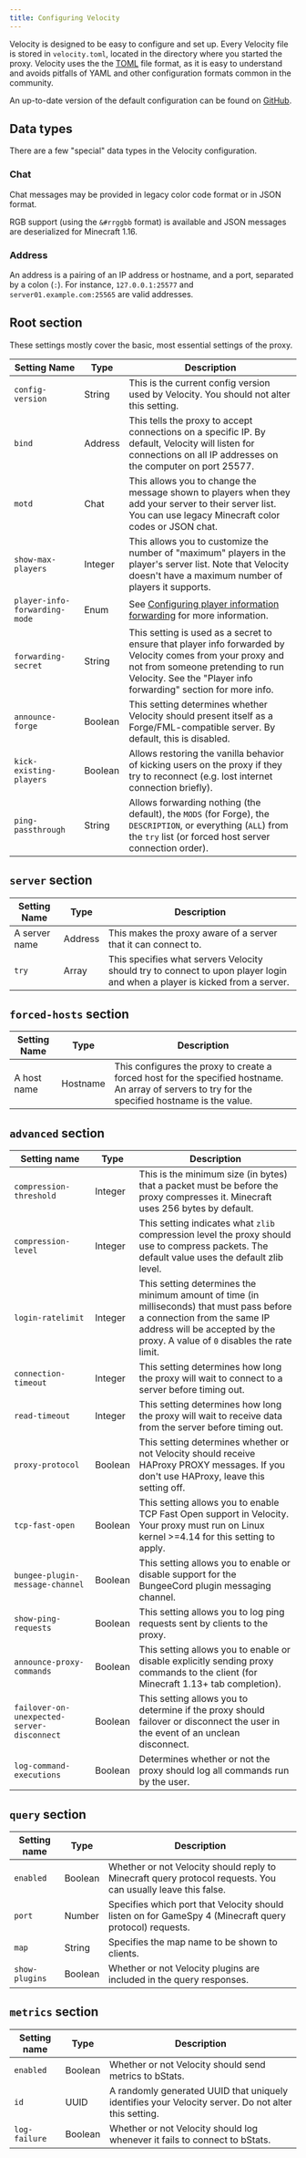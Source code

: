 ```yaml
---
title: Configuring Velocity
---
```


Velocity is designed to be easy to configure and set up. Every Velocity file is stored in `velocity.toml`, located in the directory where you started the proxy. Velocity uses the the [TOML](https://github.com/toml-lang/toml) file format, as it is easy to understand and avoids pitfalls of YAML and other configuration formats common in the community.

An up-to-date version of the default configuration can be found on [GitHub](https://github.com/VelocityPowered/Velocity/blob/dev/1.1.0/proxy/src/main/resources/default-velocity.toml).

## Data types

There are a few "special" data types in the Velocity configuration.

### Chat

Chat messages may be provided in legacy color code format or in JSON format.

RGB support (using the `&#rrggbb` format) is available and JSON messages are deserialized for Minecraft 1.16.

### Address

An address is a pairing of an IP address or hostname, and a port, separated by a colon (`:`). For instance, `127.0.0.1:25577`
and `server01.example.com:25565` are valid addresses.

## Root section

These settings mostly cover the basic, most essential settings of the proxy.

| Setting Name          | Type    | Description                                                                                                                                                                                                      |
|-----------------------|---------|------------------------------------------------------------------------------------------------------------------------------------------------------------------------------------------------------------------|
| ``config-version``    | String  | This is the current config version used by Velocity. You should not alter this setting.                                                                                                                          |
| ``bind``              | Address | This tells the proxy to accept connections on a specific IP. By default, Velocity will listen for connections on all IP addresses on the computer on port 25577.                                                 |
| ``motd``              | Chat    | This allows you to change the message shown to players when they add your server to their server list. You can use legacy Minecraft color codes or JSON chat.                                                    |
| ``show-max-players``  | Integer | This allows you to customize the number of "maximum" players in the  player's server list. Note that Velocity doesn't have a maximum number of players it supports.                                              |
| `player-info-forwarding-mode` | Enum | See [Configuring player information forwarding](/wiki/users/forwarding) for more information. |
| ``forwarding-secret`` | String  | This setting is used as a secret to ensure that player info forwarded by Velocity comes from your proxy and not from someone pretending to run Velocity. See the "Player info forwarding" section for more info. |
| ``announce-forge``    | Boolean | This setting determines whether Velocity should present itself as a Forge/FML-compatible server. By default, this is disabled.                                                                                   |
| `kick-existing-players` | Boolean | Allows restoring the vanilla behavior of kicking users on the proxy if they try to reconnect (e.g. lost internet connection briefly). |
| `ping-passthrough`    | String  | Allows forwarding nothing (the default), the `MODS` (for Forge), the `DESCRIPTION`, or everything (`ALL`) from the `try` list (or forced host server connection order). |

## `server` section

| Setting Name  | Type    | Description                                                                                                                |
|---------------|---------|----------------------------------------------------------------------------------------------------------------------------|
| A server name | Address | This makes the proxy aware of a server that it can connect to.                                                             |
| `try`         | Array   | This specifies what servers Velocity should try to connect to upon player login and when a player is kicked from a server. |

## `forced-hosts` section

| Setting Name | Type     | Description                                                                                                                                        	|
|--------------|----------|----------------------------------------------------------------------------------------------------------------------------------------------------	|
| A host name  | Hostname | This configures the proxy to create a forced host for the specified hostname. An array of servers to try for the specified hostname is the value.  	|

## `advanced` section

| Setting name            | Type    | Description                                                                                                                                                                                              |
|-------------------------|---------|----------------------------------------------------------------------------------------------------------------------------------------------------------------------------------------------------------|
| `compression-threshold` | Integer | This is the minimum size (in bytes) that a packet must be before the proxy compresses it. Minecraft uses 256 bytes by default.                                                                           |
| `compression-level`     | Integer | This setting indicates what `zlib` compression level the proxy should use to compress packets. The default value uses the default zlib level. 	                                                       |
| `login-ratelimit`       | Integer | This setting determines the minimum amount of time (in milliseconds) that must pass before a connection from the same IP address will be accepted by the proxy. A value of `0` disables the rate limit.  |
| `connection-timeout`    | Integer | This setting determines how long the proxy will wait to connect to a server before timing out.                                                                                                           |
| `read-timeout`          | Integer | This setting determines how long the proxy will wait to receive data from the server before timing out.                                                                                                  |
| `proxy-protocol`        | Boolean | This setting determines whether or not Velocity should receive HAProxy PROXY messages. If you don't use HAProxy, leave this setting off.                                                                 |
| `tcp-fast-open`         | Boolean | This setting allows you to enable TCP Fast Open support in Velocity. Your proxy must run on Linux kernel >=4.14 for this setting to apply. |
| `bungee-plugin-message-channel` | Boolean | This setting allows you to enable or disable support for the BungeeCord plugin messaging channel. |
| `show-ping-requests`    | Boolean | This setting allows you to log ping requests sent by clients to the proxy. |
| `announce-proxy-commands` | Boolean | This setting allows you to enable or disable explicitly sending proxy commands to the client (for Minecraft 1.13+ tab completion). |
| `failover-on-unexpected-server-disconnect` | Boolean | This setting allows you to determine if the proxy should failover or disconnect the user in the event of an unclean disconnect. |
| `log-command-executions` | Boolean | Determines whether or not the proxy should log all commands run by the user. |

## `query` section

| Setting name   	| Type    	| Description                                                                                                   |
|----------------	|---------	|--------------------------------------------------------------------------------------------------------------	|
| `enabled`      	| Boolean 	| Whether or not Velocity should reply to Minecraft query protocol requests. You can usually leave this false. 	|
| `port`         	| Number  	| Specifies which port that Velocity should listen on for GameSpy 4 (Minecraft query protocol) requests.        |
| `map`          	| String  	| Specifies the map name to be shown to clients.                                                                |
| `show-plugins` 	| Boolean 	| Whether or not Velocity plugins are included in the query responses.                                          |

## `metrics` section

| Setting name  | Type    | Description                                                                                             |
|---------------|---------|---------------------------------------------------------------------------------------------------------|
| `enabled`     | Boolean | Whether or not Velocity should send metrics to bStats.                                                  |
| `id`          | UUID    | A randomly generated UUID that uniquely identifies your Velocity server. Do not alter this setting. 	|
| `log-failure` | Boolean | Whether or not Velocity should log whenever it fails to connect to bStats.                              |
